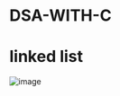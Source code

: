 # DSA-WITH-C


<h1>linked list</h1>



![image](https://github.com/cshovik/DSA-WITH-C/assets/113230439/592e0979-a9ea-450c-b4e0-f51e5aff96c2)




